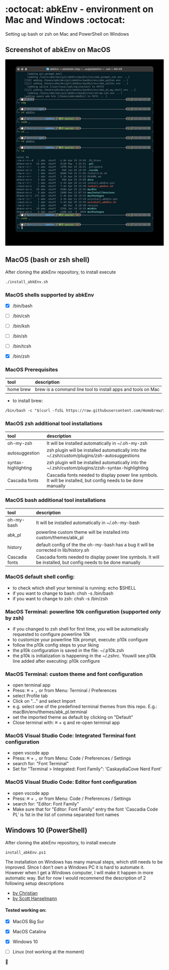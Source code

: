 # :octocat: abkEnv - environment on Mac and Windows :octocat:
Setting up bash or zsh on Mac and PowerShell on Windows


## Screenshot of abkEnv on MacOS
![abkEnv MacOS zsh](docs/abkEnv_MacOS_zsh.jpg?raw=true "abkEnv in terminal")


## MacOS (bash or zsh shell)
After cloning the abkEnv repository, to install execute
```html
./install_abkEnv.sh
```


### MacOS shells supported by abkEnv
- [x] /bin/bash
- [ ] /bin/csh
- [ ] /bin/ksh
- [ ] /bin/sh
- [ ] /bin/tcsh
- [x] /bin/zsh


### MacOS Prerequisites
| tool      | description                                                  |
| :-------- | :----------------------------------------------------------- |
| home brew | brew is a command line tool to install apps and tools on Mac |

- to install brew:
```html
/bin/bash -c "$(curl -fsSL https://raw.githubusercontent.com/Homebrew/install/HEAD/install.sh)"
```


### MacOS zsh additional tool installations
| tool                | description                                                                                                     |
| :------------------ | :-------------------------------------------------------------------------------------------------------------- |
| oh-my-zsh           | It will be installed automatically in ~/.oh-my-zsh                                                              |
| autosuggestion      | zsh plugin will be installed automatically into the ~/.zsh/custom/plugins/zsh-autosuggestions                   |
| syntax-highlighting | zsh plugin will be installed automatically into the ~/.zsh/custom/plugins/zzsh-syntax-highlighting              |
| Cascadia fonts      | Cascadia fonts needed to display power line symbols. It will be installed, but config needs to be done manually |


### MacOS bash additional tool installations
| tool           | description                                                                                                     |
| :------------- | :-------------------------------------------------------------------------------------------------------------- |
| oh-my-bash     | It will be installed automatically in ~/.oh-my-bash                                                             |
| abk_pl         | powerline custom theme will be installed into custom/themes/abk_pl                                              |
| history        | default config of the the oh-my-bash has a bug it will be corrected in lib/history.sh                           |
| Cascadia fonts | Cascadia fonts needed to display power line symbols. It will be installed, but config needs to be done manually |


### MacOS default shell config:
- to check which shell your terminal is running: echo $SHELL
- if you want to change to bash: chsh -s /bin/bash
- if you want to change to zsh: chsh -s /bin/zsh


### MacOS Terminal: powerline 10k configuration (supported only by zsh)
- if you changed to zsh shell for first time, you will be automatically requested to configure powerline 10k
- to customize your powerline 10k prompt, execute: p10k configure
- follow the p10k config steps to your liking
- the p10k configuration is saved in the file: ~/.p10k.zsh
- the p10k is initialization is happening in the ~/.zshrc. Youwill see p10k line added after executing: p10k configure


### MacOS Terminal: custom theme and font configuration
- open terminal app
- Press: <kbd>&#8984;</kbd> + <kbd>,</kbd> or from Menu: Terminal / Preferences
- select Profile tab
- Click on "..." and select Import
- e.g. select one of the predefined terminal themes from this repo. E.g.: macBin/env/themes/abk_pl.terminal
- set the imported theme as default by clicking on "Default"
- Close terminal with: <kbd>&#8984;</kbd> + <kbd>q</kbd> and re-open terminal app

### MacOS Visual Studio Code: Integrated Terminal font configuration
- open vscode app
- Press: <kbd>&#8984;</kbd> + <kbd>,</kbd> or from Menu: Code / Preferences / Settings
- search for: "Font Terminal"
- Set for "Terminal > Integrated: Font Family": 'CaskaydiaCove Nerd Font'

### MacOS Visual Studio Code: Editor font configuration
- open vscode app
- Press: <kbd>&#8984;</kbd> + <kbd>,</kbd> or from Menu: Code / Preferences / Settings
- search for: "Editor: Font Family"
- Make sure that for "Editor: Font Family" entry the font 'Cascadia Code PL' is 1st in the list of comma separated font names


## Windows 10 (PowerShell)
After cloning the abkEnv repository, to install execute
```html
install_abkEnv.ps1
```

The installation on Windows has many manual steps, which still needs to be improved. SInce I don't own  a Windows PC it is hard to automate it.
However when I get a Windows computer, I will make it happen in more automatic way. But for now I would recommend the description of 2 following setup descriptions
- [by Christian](https://www.the-digital-life.com/awesome-wsl-wsl2-terminal/)
- [by Scott Hanselmann](https://docs.microsoft.com/en-us/windows/terminal/tutorials/powerline-setup)


#### Tested working on:
- [x] MacOS Big Sur
- [x] MacOS Catalina
- [x] Windows 10
- [ ] Linux (not working at the moment)


:checkered_flag:
